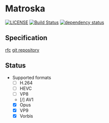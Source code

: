# Matroska

[![LICENSE](https://img.shields.io/badge/license-MIT-blue.svg)](LICENSE)
[![Build Status](https://travis-ci.org/rust-av/matroska.svg?branch=master)](https://travis-ci.org/rust-av/matroska)
[![dependency status](https://deps.rs/repo/github/rust-av/matroska/status.svg)](https://deps.rs/repo/github/rust-av/matroska)

## Specification
[rfc](https://datatracker.ietf.org/doc/html/draft-lhomme-cellar-matroska)
[git repository](https://github.com/Matroska-Org/matroska-specification/)

## Status
- Supported formats
    - [ ] H.264
    - [ ] HEVC
    - [ ] VP8
    - [/] AV1
    - [x] Opus
    - [x] VP9
    - [x] Vorbis
